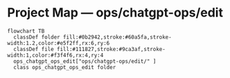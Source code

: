 # Project Map — ops/chatgpt-ops/edit

```mermaid
flowchart TB
  classDef folder fill:#0b2942,stroke:#60a5fa,stroke-width:1.2,color:#e5f2ff,rx:6,ry:6
  classDef file fill:#111827,stroke:#9ca3af,stroke-width:1,color:#f3f4f6,rx:4,ry:4
  ops_chatgpt_ops_edit["ops/chatgpt-ops/edit/" ]
  class ops_chatgpt_ops_edit folder
```
